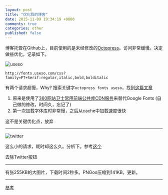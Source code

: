```yaml
---
layout: post
title: "优化我的博客"
date: 2015-11-09 19:34:19 +0800
comments: true
categories: other
published: false
---
```


博客托管在Github上，目前使用的是未经修改的[Octopress](http://octopress.org/)。访问非常缓慢。决定做些优化，记录如下。

![useso](http://7xn5nf.com1.z0.glb.clouddn.com/image/blog/2015/11/useso.PNG)

```
http://fonts.useso.com/css?family=PT+Serif:regular,italic,bold,bolditalic
```

有两个请求超慢，Why? 搜索关键字`octopress fonts useso`，找到[这篇文章](http://devework.com/google-fonts-in-wordpress.html)

1. 原来是使用了[360网站卫士常用前端公共库CDN服务](http://libs.useso.com/)来替代Google Fonts (自己做的修改，时间久，忘记了)
2. 第一次加载字体库时非常慢，之后从cache中加载速度很快

这不是关键优化点，放弃

---

![twitter](http://7xn5nf.com1.z0.glb.clouddn.com/image/blog/2015/11/twitter.PNG)

这么小的请求，耗时却这么久。分析下。参考[这个](http://droidyue.com/blog/2014/06/22/fix-octopress-slow-loading-speed-issue-in-china-mainland/)

去除Twitter按钮

---

有张255KB的大图片，下载时间2秒多。PNGoo压缩到141KB，更新。

---

[参考][ref]

[ref]: http://droidyue.com/blog/2014/06/22/fix-octopress-slow-loading-speed-issue-in-china-mainland/
